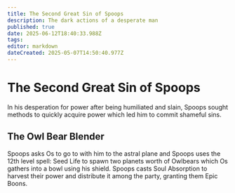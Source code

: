 ```yaml
---
title: The Second Great Sin of Spoops
description: The dark actions of a desperate man
published: true
date: 2025-06-12T18:40:33.988Z
tags: 
editor: markdown
dateCreated: 2025-05-07T14:50:40.977Z
---
```


# The Second Great Sin of Spoops
In his desperation for power after being humiliated and slain, Spoops sought methods to quickly acquire power which led him to commit shameful sins.

## The Owl Bear Blender
Spoops asks Os to go to with him to the astral plane and Spoops uses the 12th level spell: Seed Life to spawn two planets worth of Owlbears which Os gathers into a bowl using his shield. Spoops casts Soul Absorption to harvest their power and distribute it among the party, granting them Epic Boons.

